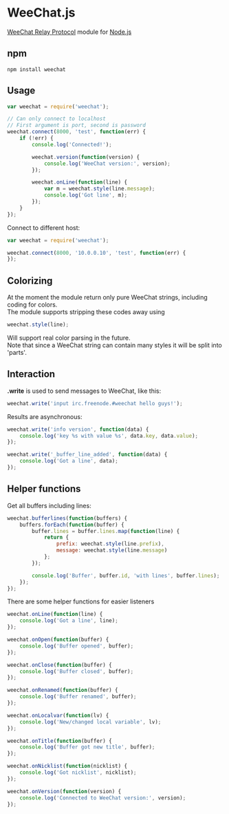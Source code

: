 WeeChat.js
===

[WeeChat Relay Protocol](http://www.weechat.org/files/doc/devel/weechat_relay_protocol.en.html) 
module for [Node.js](http://nodejs.org)

npm
---

    npm install weechat

Usage
---

```JavaScript
var weechat = require('weechat');

// Can only connect to localhost
// First argument is port, second is password
weechat.connect(8000, 'test', function(err) {
    if (!err) {
        console.log('Connected!');

        weechat.version(function(version) {
            console.log('WeeChat version:', version);
        });

        weechat.onLine(function(line) {
            var m = weechat.style(line.message);
            console.log('Got line', m);
        });
    }
});
```

Connect to different host:

```JavaScript
var weechat = require('weechat');

weechat.connect(8000, '10.0.0.10', 'test', function(err) {
});
```

Colorizing
---

At the moment the module return only pure WeeChat strings, including coding for colors.   
The module supports stripping these codes away using

```JavaScript
weechat.style(line);
```

Will support real color parsing in the future.  
Note that since a WeeChat string can contain many styles it will be split into 'parts'.

Interaction
---

__.write__ is used to send messages to WeeChat, like this:

```JavaScript
weechat.write('input irc.freenode.#weechat hello guys!');
```

Results are asynchronous:

```JavaScript
weechat.write('info version', function(data) {
    console.log('key %s with value %s', data.key, data.value);
});

weechat.write('_buffer_line_added', function(data) {
    console.log('Got a line', data);
});
```

Helper functions
---

Get all buffers including lines:

```JavaScript
weechat.bufferlines(function(buffers) {
    buffers.forEach(function(buffer) {
        buffer.lines = buffer.lines.map(function(line) {
            return {
                prefix: weechat.style(line.prefix),
                message: weechat.style(line.message)
            };
        });

        console.log('Buffer', buffer.id, 'with lines', buffer.lines);
    });
});
```

There are some helper functions for easier listeners

```JavaScript
weechat.onLine(function(line) {
    console.log('Got a line', line);
});

weechat.onOpen(function(buffer) {
    console.log('Buffer opened', buffer);
});

weechat.onClose(function(buffer) {
    console.log('Buffer closed', buffer);
});

weechat.onRenamed(function(buffer) {
    console.log('Buffer renamed', buffer);
});

weechat.onLocalvar(function(lv) {
    console.log('New/changed local variable', lv);
});

weechat.onTitle(function(buffer) {
    console.log('Buffer got new title', buffer);
});

weechat.onNicklist(function(nicklist) {
    console.log('Got nicklist', nicklist);
});

weechat.onVersion(function(version) {
    console.log('Connected to WeeChat version:', version);
});
```
